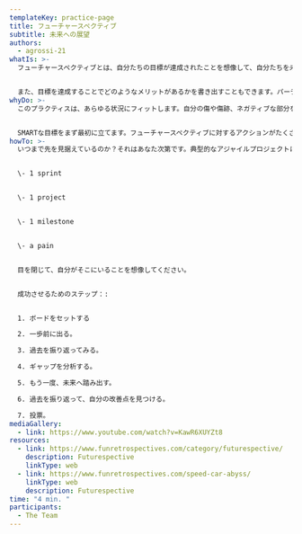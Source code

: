 ```yaml
---
templateKey: practice-page
title: フューチャースペクティブ
subtitle: 未来への展望
authors:
  - agrossi-21
whatIs: >-
  フューチャースペクティブとは、自分たちの目標が達成されたことを想像して、自分たちを未来に位置づける訓練です。このようなレトロスペクティブでは、まずチームの目標について話し合い、チームメンバーが共通認識を持つようにします。そして、その目標が誰にでもわかるように、文章化します。


  また、目標を達成することでどのようなメリットがあるかを書き出すこともできます。パーティーが好きなチームなら、目標達成の小さなお祝いをすることもできますし、目標達成の重要性をチームに認識させることができます。
whyDo: >-
  このプラクティスは、あらゆる状況にフィットします。自分の傷や傷跡、ネガティブな部分を知ることもできるし、自分の希望やポジティブさ、良い経験を知ることもできます。


  SMARTな目標をまず最初に立てます。フューチャースペクティブに対するアクションがたくさんで過ぎないように注意する必要があります。チームが、始めるために今必要な[Vital Few Actions](https://www.benlinders.com/2014/retrospective-exercise-vital-few-actions/) のみを行うことに同意することは助けになります。チームが振り返り、その時点で行うことが最も価値のあるアクションを定義できるレトロスペクティブが増えるでしょう。 
howTo: >-
  いつまで先を見据えているのか？それはあなた次第です。典型的なアジャイルプロジェクトについては、以下のアドバイスをご覧ください:


  \- 1 sprint


  \- 1 project


  \- 1 milestone


  \- a pain


  目を閉じて、自分がそこにいることを想像してください。


  成功させるためのステップ：:


  1. ボードをセットする

  2. 一歩前に出る。

  3. 過去を振り返ってみる。

  4. ギャップを分析する。

  5. もう一度、未来へ踏み出す。

  6. 過去を振り返って、自分の改善点を見つける。

  7. 投票。
mediaGallery:
  - link: https://www.youtube.com/watch?v=KawR6XUYZt8
resources:
  - link: https://www.funretrospectives.com/category/futurespective/
    description: Futurespective
    linkType: web
  - link: https://www.funretrospectives.com/speed-car-abyss/
    linkType: web
    description: Futurespective
time: "4 min. "
participants:
  - The Team
---
```

